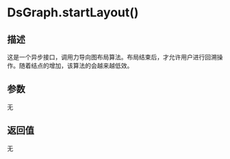 # DsGraph.startLayout()

## 描述

这是一个异步接口，调用力导向图布局算法。布局结束后，才允许用户进行回溯操作。随着结点的增加，该算法的会越来越低效。

## 参数

无

## 返回值

无
